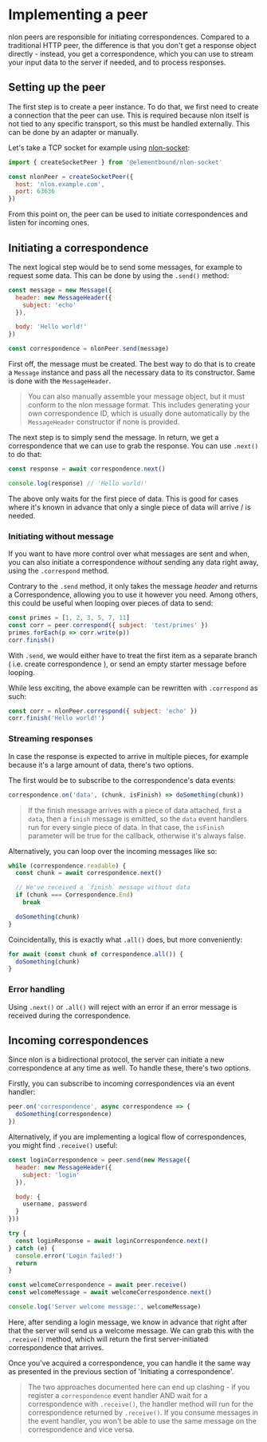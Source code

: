 # Implementing a peer

nlon peers are responsible for initiating correspondences. Compared to a
traditional HTTP peer, the difference is that you don't get a response object
directly - instead, you get a correspondence, which you can use to stream your
input data to the server if needed, and to process responses.

## Setting up the peer

The first step is to create a peer instance. To do that, we first need to
create a connection that the peer can use. This is required because nlon
itself is not tied to any specific transport, so this must be handled
externally. This can be done by an adapter or manually.

Let's take a TCP socket for example using [nlon-socket]:

```js
import { createSocketPeer } from '@elementbound/nlon-socket'

const nlonPeer = createSocketPeer({
  host: 'nlon.example.com',
  port: 63636
})
```

From this point on, the peer can be used to initiate correspondences and
listen for incoming ones.

[nlon-socket]: https://github.com/elementbound/nlon/tree/main/packages/nlon-socket

## Initiating a correspondence

The next logical step would be to send some messages, for example to request
some data. This can be done by using the `.send()` method:

```js
const message = new Message({
  header: new MessageHeader({
    subject: 'echo'
  }),

  body: 'Hello world!'
})

const correspondence = nlonPeer.send(message)
```

First off, the message must be created. The best way to do that is to create a
`Message` instance and pass all the necessary data to its constructor. Same is
done with the `MessageHeader`.

> You can also manually assemble your message object, but it must conform to the
> nlon message format. This includes generating your own correspondence ID,
> which is usually done automatically by the `MessageHeader` constructor if none
> is provided.

The next step is to simply send the message. In return, we get a correspondence
that we can use to grab the response. You can use `.next()` to do that:

```js
const response = await correspondence.next()

console.log(response) // 'Hello world!'
```

The above only waits for the first piece of data. This is good for cases where
it's known in advance that only a single piece of data will arrive / is needed.

### Initiating without message

If you want to have more control over what messages are sent and when, you can
also initiate a correspondence *without* sending any data right away, using the
`.correspond` method.

Contrary to the `.send` method, it only takes the message *header* and returns
a Correspondence, allowing you to use it however you need. Among others, this
could be useful when looping over pieces of data to send:

```js
const primes = [1, 2, 3, 5, 7, 11]
const corr = peer.correspond({ subject: 'test/primes' })
primes.forEach(p => corr.write(p))
corr.finish()
```

With `.send`, we would either have to treat the first item as a separate branch
( i.e. create correspondence ), or send an empty starter message before
looping.

While less exciting, the above example can be rewritten with `.correspond` as such:

```js
const corr = nlonPeer.correspond({ subject: 'echo' })
corr.finish('Hello world!')
```

### Streaming responses

In case the response is expected to arrive in multiple pieces, for example
because it's a large amount of data, there's two options.

The first would be to subscribe to the correspondence's data events:

```js
correspondence.on('data', (chunk, isFinish) => doSomething(chunk))
```

> If the finish message arrives with a piece of data attached, first a `data`,
> then a `finish` message is emitted, so the `data` event handlers run for every
> single piece of data. In that case, the `isFinish` parameter will be true for
> the callback, otherwise it's always false.

Alternatively, you can loop over the incoming messages like so:

```js
while (correspondence.readable) {
  const chunk = await correspondence.next()

  // We've received a `finish` message without data
  if (chunk === Correspondence.End)
    break

  doSomething(chunk)
}
```

Coincidentally, this is exactly what `.all()` does, but more conveniently:

```js
for await (const chunk of correspondence.all()) {
  doSomething(chunk)
}
```

### Error handling

Using `.next()` or `.all()` will reject with an error if an error message is
received during the correspondence.

## Incoming correspondences

Since nlon is a bidirectional protocol, the server can initiate a new
correspondence at any time as well. To handle these, there's two options.

Firstly, you can subscribe to incoming correspondences via an event handler:

```js
peer.on('correspondence', async correspondence => {
  doSomething(correspondence)
})
```

Alternatively, if you are implementing a logical flow of correspondences, you
might find `.receive()` useful:

```js
const loginCorrespondence = peer.send(new Message({
  header: new MessageHeader({
    subject: 'login'
  }),

  body: {
    username, password
  }
}))

try {
  const loginResponse = await loginCorrespondence.next()
} catch (e) {
  console.error('Login failed!')
  return
}

const welcomeCorrespondence = await peer.receive()
const welcomeMessage = await welcomeCorrespondence.next()

console.log('Server welcome message:', welcomeMessage)
```

Here, after sending a login message, we know in advance that right after that
the server will send us a welcome message. We can grab this with the
`.receive()` method, which will return the first server-initiated correspondence
that arrives.

Once you've acquired a correspondence, you can handle it the same way as
presented in the previous section of 'Initiating a correspondence'.

> The two approaches documented here can end up clashing - if you register a
> `correspondence` event handler AND wait for a correspondence with
> `.receive()`, the handler method will run for the correspondence returned by
> `.receive()`. If you consume messages in the event handler, you won't be able
> to use the same message on the correspondence and vice versa.
